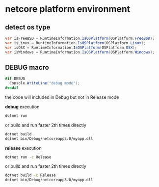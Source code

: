 # netcore platform environment

## detect os type

```cs
var isFreeBSD = RuntimeInformation.IsOSPlatform(OSPlatform.FreeBSD);
var isLinux = RuntimeInformation.IsOSPlatform(OSPlatform.Linux);
var isOSX = RuntimeInformation.IsOSPlatform(OSPlatform.OSX);
var isWindows = RuntimeInformation.IsOSPlatform(OSPlatform.Windows);
```

## DEBUG macro

```cs
#if DEBUG
  Console.WriteLine("debug mode");
#endif
```

the code will included in Debug but not in Release mode

**debug** execution

```sh
dotnet run
```

or build and run faster 2th times directly

```sh
dotnet build
dotnet bin/Debug/netcoreapp3.0/myapp.dll
```

**release** execution

```sh
dotnet run -c Release
```

or build and run faster 2th times directly

```sh
dotnet build -c Release
dotnet bin/Debug/netcoreapp3.0/myapp.dll
```

